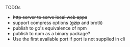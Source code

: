 TODOs
- ~~http server to serve local web apps~~
- support compress options (~~gzip~~ and brotli)
- publish to go's equivalence of npm
- publish to npm as a binary package?
- Use the first available port if port is not supplied in cli